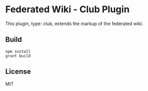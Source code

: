 # Federated Wiki - Club Plugin

This plugin, type: club, extends the markup of the federated wiki.

## Build

    npm install
    grunt build

## License

MIT

